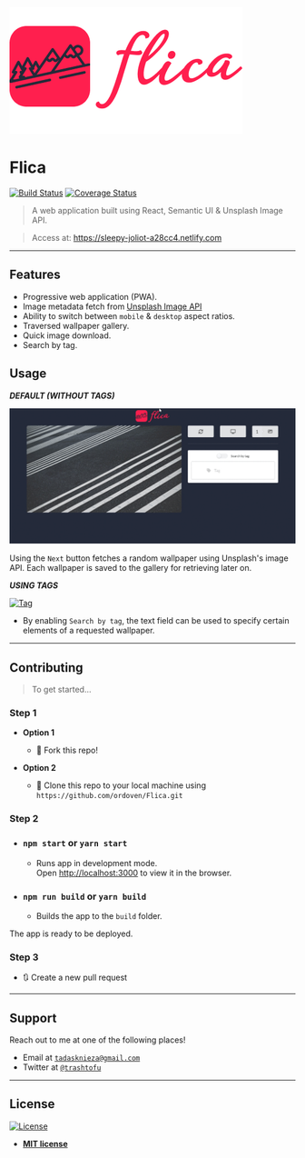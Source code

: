 <a href="#"><img src="./src/logo.png" title="Flica" alt="Flica"></a>

# Flica

[![Build Status](http://img.shields.io/travis/badges/badgerbadgerbadger.svg?style=flat-square)](https://travis-ci.org/badges/badgerbadgerbadger) [![Coverage Status](http://img.shields.io/coveralls/badges/badgerbadgerbadger.svg?style=flat-square)](https://coveralls.io/r/badges/badgerbadgerbadger)


> A web application built using React, Semantic UI & Unsplash Image API.

> Access at: https://sleepy-joliot-a28cc4.netlify.com
---

## Features

- Progressive web application (PWA).
- Image metadata fetch from [Unsplash Image API](https://unsplash.com/developers)
- Ability to switch between `mobile` & `desktop` aspect ratios.
- Traversed wallpaper gallery.
- Quick image download.
- Search by tag.

## Usage 

***DEFAULT (WITHOUT TAGS)***

[![Looking for wallpaper](usage1.gif)]()

Using the `Next` button fetches a random wallpaper using Unsplash's image API. Each wallpaper is saved to the gallery for retrieving later on.

***USING TAGS***

[![Tag](usage2.gif)]()

- By enabling `Search by tag`, the text field can be used to specify certain elements of a requested wallpaper.
---

## Contributing

> To get started...

### Step 1

- **Option 1**
    - 🍴 Fork this repo!

- **Option 2**
    - 👯 Clone this repo to your local machine using `https://github.com/ordoven/Flica.git`

### Step 2

- ### `npm start` or `yarn start`

  - Runs app in development mode.<br>
Open [http://localhost:3000](http://localhost:3000) to view it in the browser.

- ### `npm run build` or `yarn build`

  - Builds the app to the `build` folder.<br>

The app is ready to be deployed.

### Step 3

- 🔃 Create a new pull request

---

## Support

Reach out to me at one of the following places!

- Email at <a href="mailto:tadasknieza@gmail.com" target="_top">`tadasknieza@gmail.com`</a>
- Twitter at <a href="http://twitter.com/trashtofu" target="_blank">`@trashtofu`</a>

---

## License

[![License](http://img.shields.io/:license-mit-blue.svg?style=flat-square)](http://badges.mit-license.org)

- **[MIT license](http://opensource.org/licenses/mit-license.php)**
